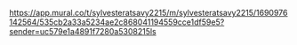 https://app.mural.co/t/sylvesteratsavy2215/m/sylvesteratsavy2215/1690976142564/535cb2a33a5234ae2c868041194559cce1df59e5?sender=uc579e1a4891f7280a5308215ls